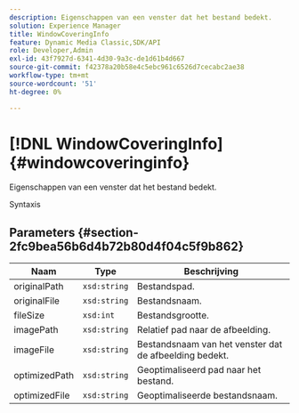 ```yaml
---
description: Eigenschappen van een venster dat het bestand bedekt.
solution: Experience Manager
title: WindowCoveringInfo
feature: Dynamic Media Classic,SDK/API
role: Developer,Admin
exl-id: 43f7927d-6341-4d30-9a3c-de1d61b4d667
source-git-commit: f42378a20b58e4c5ebc961c6526d7cecabc2ae38
workflow-type: tm+mt
source-wordcount: '51'
ht-degree: 0%

---
```


# [!DNL WindowCoveringInfo]{#windowcoveringinfo}

Eigenschappen van een venster dat het bestand bedekt.

Syntaxis

## Parameters {#section-2fc9bea56b6d4b72b80d4f04c5f9b862}

| Naam | Type | Beschrijving |
|---|---|---|
| originalPath | `xsd:string` | Bestandspad. |
| originalFile | `xsd:string` | Bestandsnaam. |
| fileSize | `xsd:int` | Bestandsgrootte. |
| imagePath | `xsd:string` | Relatief pad naar de afbeelding. |
| imageFile | `xsd:string` | Bestandsnaam van het venster dat de afbeelding bedekt. |
| optimizedPath | `xsd:string` | Geoptimaliseerd pad naar het bestand. |
| optimizedFile | `xsd:string` | Geoptimaliseerde bestandsnaam. |
